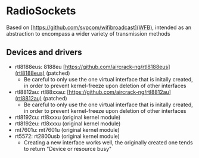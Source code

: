 # RadioSockets

Based on [https://github.com/svpcom/wifibroadcast](WFB), intended as an abstraction to encompass a wider variety of
transmission methods

## Devices and drivers
* rtl8188eus: 8188eu [https://github.com/aircrack-ng/rtl8188eus](rtl8188eus) (patched)
    - Be careful to only use the one virtual interface that is initally created, in order to prevent kernel-freeze upon
      deletion of other interfaces
* rtl8812au: rtl88xxau: [https://github.com/aircrack-ng/rtl8812au](rtl8812au) (patched)
    - Be careful to only use the one virtual interface that is initally created, in order to prevent kernel-freeze upon
      deletion of other interfaces
* rtl8192cu: rtl8xxxu (original kernel module)
* rtl8192eu: rtl8xxxu (original kernel module)
* mt7601u: mt7601u (original kernel module)
* rt5572: rt2800usb (original kernel module)
    - Creating a new interface works well, the originally created one tends to return "Device or resource busy"
